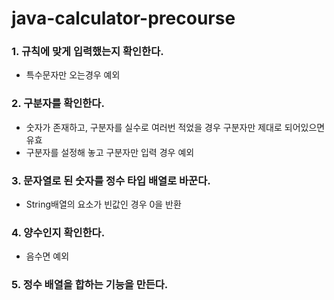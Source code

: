 # java-calculator-precourse

### 1. 규칙에 맞게 입력했는지 확인한다.
   - 특수문자만 오는경우 예외

### 2. 구분자를 확인한다.
   - 숫자가 존재하고, 구분자를 실수로 여러번 적었을 경우 구분자만 제대로 되어있으면 유효
   - 구분자를 설정해 놓고 구분자만 입력 경우 예외 

### 3. 문자열로 된 숫자를 정수 타입 배열로 바꾼다.
   - String배열의 요소가 빈값인 경우 0을 반환

### 4. 양수인지 확인한다.
   - 음수면 예외

### 5. 정수 배열을 합하는 기능을 만든다.

